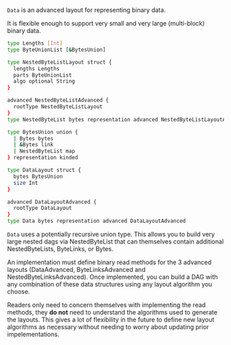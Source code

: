 `Data` is an advanced layout for representing binary data.

It is flexible enough to support very small and very large (multi-block) binary data.

```sh
type Lengths [Int]
type ByteUnionList [&BytesUnion]

type NestedByteListLayout struct {
  lengths Lengths
  parts ByteUnionList
  algo optional String
}

advanced NestedByteListAdvanced {
  rootType NestedByteListLayout
}
type NestedByteList bytes representation advanced NestedByteListLayoutAdvanced

type BytesUnion union {
  | Bytes bytes
  | &Bytes link
  | NestedByteList map
} representation kinded

type DataLayout struct {
  bytes BytesUnion
  size Int
}

advanced DataLayoutAdvanced {
  rootType DataLayout
}
type Data bytes representation advanced DataLayoutAdvanced
```

`Data` uses a potentially recursive union type. This allows you to build very large nested
dags via NestedByteList that can themselves contain additional NestedByteLists, ByteLinks, or
Bytes.

An implementation must define binary read methods for the 3 advanced layouts (DataAdvanced,
ByteLinksAdvanced and NestedByteLinksAdvanced). Once implemented, you can build a DAG
with any combination of these data structures using any layout algorithm you choose.

Readers only need to concern themselves with implementing the read methods, they **do not**
need to understand the algorithms used to generate the layouts. This gives a lot of flexibility
in the future to define new layout algorithms as necessary without needing to worry about
updating prior impelementations.
